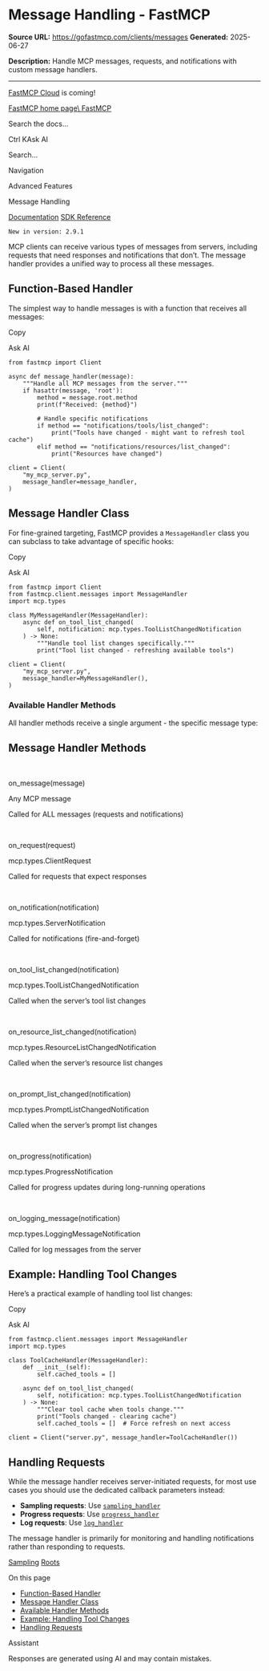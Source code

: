# Message Handling - FastMCP

**Source URL:** https://gofastmcp.com/clients/messages
**Generated:** 2025-06-27

**Description:** Handle MCP messages, requests, and notifications with custom message handlers.

---

[FastMCP Cloud](https://fastmcp.link/x0Kyhy2) is coming!

[FastMCP home page\\
FastMCP](https://gofastmcp.com/)

Search the docs...

Ctrl KAsk AI

Search...

Navigation

Advanced Features

Message Handling

[Documentation](https://gofastmcp.com/getting-started/welcome) [SDK Reference](https://gofastmcp.com/python-sdk/fastmcp-exceptions)

`New in version: 2.9.1`

MCP clients can receive various types of messages from servers, including requests that need responses and notifications that don’t. The message handler provides a unified way to process all these messages.

## [​](https://gofastmcp.com/clients/messages\#function-based-handler)  Function-Based Handler

The simplest way to handle messages is with a function that receives all messages:

Copy

Ask AI

```
from fastmcp import Client

async def message_handler(message):
    """Handle all MCP messages from the server."""
    if hasattr(message, 'root'):
        method = message.root.method
        print(f"Received: {method}")

        # Handle specific notifications
        if method == "notifications/tools/list_changed":
            print("Tools have changed - might want to refresh tool cache")
        elif method == "notifications/resources/list_changed":
            print("Resources have changed")

client = Client(
    "my_mcp_server.py",
    message_handler=message_handler,
)

```

## [​](https://gofastmcp.com/clients/messages\#message-handler-class)  Message Handler Class

For fine-grained targeting, FastMCP provides a `MessageHandler` class you can subclass to take advantage of specific hooks:

Copy

Ask AI

```
from fastmcp import Client
from fastmcp.client.messages import MessageHandler
import mcp.types

class MyMessageHandler(MessageHandler):
    async def on_tool_list_changed(
        self, notification: mcp.types.ToolListChangedNotification
    ) -> None:
        """Handle tool list changes specifically."""
        print("Tool list changed - refreshing available tools")

client = Client(
    "my_mcp_server.py",
    message_handler=MyMessageHandler(),
)

```

### [​](https://gofastmcp.com/clients/messages\#available-handler-methods)  Available Handler Methods

All handler methods receive a single argument - the specific message type:

## Message Handler Methods

[​](https://gofastmcp.com/clients/messages#param-on-message-message)

on\_message(message)

Any MCP message

Called for ALL messages (requests and notifications)

[​](https://gofastmcp.com/clients/messages#param-on-request-request)

on\_request(request)

mcp.types.ClientRequest

Called for requests that expect responses

[​](https://gofastmcp.com/clients/messages#param-on-notification-notification)

on\_notification(notification)

mcp.types.ServerNotification

Called for notifications (fire-and-forget)

[​](https://gofastmcp.com/clients/messages#param-on-tool-list-changed-notification)

on\_tool\_list\_changed(notification)

mcp.types.ToolListChangedNotification

Called when the server’s tool list changes

[​](https://gofastmcp.com/clients/messages#param-on-resource-list-changed-notification)

on\_resource\_list\_changed(notification)

mcp.types.ResourceListChangedNotification

Called when the server’s resource list changes

[​](https://gofastmcp.com/clients/messages#param-on-prompt-list-changed-notification)

on\_prompt\_list\_changed(notification)

mcp.types.PromptListChangedNotification

Called when the server’s prompt list changes

[​](https://gofastmcp.com/clients/messages#param-on-progress-notification)

on\_progress(notification)

mcp.types.ProgressNotification

Called for progress updates during long-running operations

[​](https://gofastmcp.com/clients/messages#param-on-logging-message-notification)

on\_logging\_message(notification)

mcp.types.LoggingMessageNotification

Called for log messages from the server

## [​](https://gofastmcp.com/clients/messages\#example%3A-handling-tool-changes)  Example: Handling Tool Changes

Here’s a practical example of handling tool list changes:

Copy

Ask AI

```
from fastmcp.client.messages import MessageHandler
import mcp.types

class ToolCacheHandler(MessageHandler):
    def __init__(self):
        self.cached_tools = []

    async def on_tool_list_changed(
        self, notification: mcp.types.ToolListChangedNotification
    ) -> None:
        """Clear tool cache when tools change."""
        print("Tools changed - clearing cache")
        self.cached_tools = []  # Force refresh on next access

client = Client("server.py", message_handler=ToolCacheHandler())

```

## [​](https://gofastmcp.com/clients/messages\#handling-requests)  Handling Requests

While the message handler receives server-initiated requests, for most use cases you should use the dedicated callback parameters instead:

- **Sampling requests**: Use [`sampling_handler`](https://gofastmcp.com/clients/sampling)
- **Progress requests**: Use [`progress_handler`](https://gofastmcp.com/clients/progress)
- **Log requests**: Use [`log_handler`](https://gofastmcp.com/clients/logging)

The message handler is primarily for monitoring and handling notifications rather than responding to requests.

[Sampling](https://gofastmcp.com/clients/sampling) [Roots](https://gofastmcp.com/clients/roots)

On this page

- [Function-Based Handler](https://gofastmcp.com/clients/messages#function-based-handler)
- [Message Handler Class](https://gofastmcp.com/clients/messages#message-handler-class)
- [Available Handler Methods](https://gofastmcp.com/clients/messages#available-handler-methods)
- [Example: Handling Tool Changes](https://gofastmcp.com/clients/messages#example%3A-handling-tool-changes)
- [Handling Requests](https://gofastmcp.com/clients/messages#handling-requests)

Assistant

Responses are generated using AI and may contain mistakes.